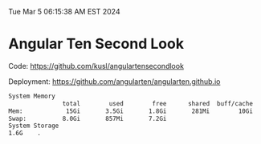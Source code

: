 Tue Mar  5 06:15:38 AM EST 2024

# Angular Ten Second Look

Code: https://github.com/kusl/angulartensecondlook

Deployment: https://github.com/angularten/angularten.github.io

```bash
System Memory
               total        used        free      shared  buff/cache   available
Mem:            15Gi       3.5Gi       1.8Gi       281Mi        10Gi        11Gi
Swap:          8.0Gi       857Mi       7.2Gi
System Storage
1.6G	.
```
